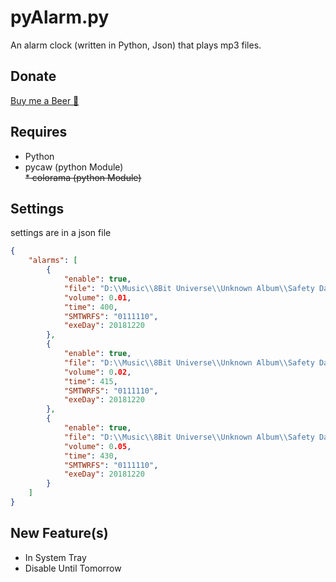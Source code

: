# pyAlarm.py 
An alarm clock (written in Python, Json) that plays mp3 files.

## Donate
[Buy me a Beer 🍺](https://www.paypal.me/JGarza9788/)

## Requires
* Python  
* pycaw (python Module)  
~~* colorama (python Module)~~

## Settings
settings are in a json file
```json
{
    "alarms": [
        {
            "enable": true,
            "file": "D:\\Music\\8Bit Universe\\Unknown Album\\Safety Dance (8Bit Cover).mp3",
            "volume": 0.01,
            "time": 400,
            "SMTWRFS": "0111110",
            "exeDay": 20181220
        },
        {
            "enable": true,
            "file": "D:\\Music\\8Bit Universe\\Unknown Album\\Safety Dance (8Bit Cover).mp3",
            "volume": 0.02,
            "time": 415,
            "SMTWRFS": "0111110",
            "exeDay": 20181220
        },
        {
            "enable": true,
            "file": "D:\\Music\\8Bit Universe\\Unknown Album\\Safety Dance (8Bit Cover).mp3",
            "volume": 0.05,
            "time": 430,
            "SMTWRFS": "0111110",
            "exeDay": 20181220
        }
    ]
}
```


## New Feature(s)
* In System Tray
* Disable Until Tomorrow


